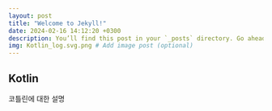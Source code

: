 ```yaml
---
layout: post
title: "Welcome to Jekyll!"
date: 2024-02-16 14:12:20 +0300
description: You’ll find this post in your `_posts` directory. Go ahead and edit it and re-build the site to see your changes. # Add post description (optional)
img: Kotlin_log.svg.png # Add image post (optional)
---
```



## Kotlin

코틀린에 대한 설명
